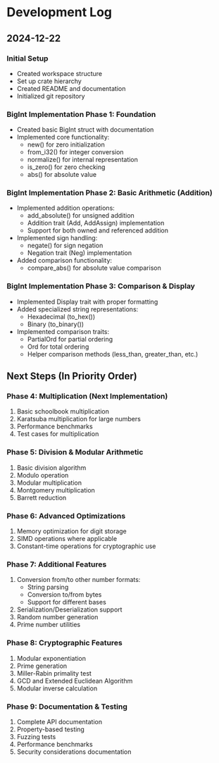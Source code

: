 # Development Log

## 2024-12-22
### Initial Setup
- Created workspace structure
- Set up crate hierarchy
- Created README and documentation
- Initialized git repository

### BigInt Implementation Phase 1: Foundation
- Created basic BigInt struct with documentation
- Implemented core functionality:
  - new() for zero initialization
  - from_i32() for integer conversion
  - normalize() for internal representation
  - is_zero() for zero checking
  - abs() for absolute value

### BigInt Implementation Phase 2: Basic Arithmetic (Addition)
- Implemented addition operations:
  - add_absolute() for unsigned addition
  - Addition trait (Add, AddAssign) implementation
  - Support for both owned and referenced addition
- Implemented sign handling:
  - negate() for sign negation
  - Negation trait (Neg) implementation
- Added comparison functionality:
  - compare_abs() for absolute value comparison

### BigInt Implementation Phase 3: Comparison & Display
- Implemented Display trait with proper formatting
- Added specialized string representations:
  - Hexadecimal (to_hex())
  - Binary (to_binary())
- Implemented comparison traits:
  - PartialOrd for partial ordering
  - Ord for total ordering
  - Helper comparison methods (less_than, greater_than, etc.)

## Next Steps (In Priority Order)

### Phase 4: Multiplication (Next Implementation)
1. Basic schoolbook multiplication
2. Karatsuba multiplication for large numbers
3. Performance benchmarks
4. Test cases for multiplication

### Phase 5: Division & Modular Arithmetic
1. Basic division algorithm
2. Modulo operation
3. Modular multiplication
4. Montgomery multiplication
5. Barrett reduction

### Phase 6: Advanced Optimizations
1. Memory optimization for digit storage
2. SIMD operations where applicable
3. Constant-time operations for cryptographic use

### Phase 7: Additional Features
1. Conversion from/to other number formats:
   - String parsing
   - Conversion to/from bytes
   - Support for different bases
2. Serialization/Deserialization support
3. Random number generation
4. Prime number utilities

### Phase 8: Cryptographic Features
1. Modular exponentiation
2. Prime generation
3. Miller-Rabin primality test
4. GCD and Extended Euclidean Algorithm
5. Modular inverse calculation

### Phase 9: Documentation & Testing
1. Complete API documentation
2. Property-based testing
3. Fuzzing tests
4. Performance benchmarks
5. Security considerations documentation